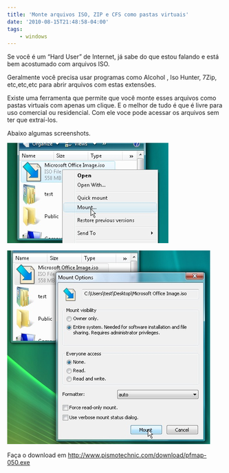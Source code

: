```yaml
---
title: 'Monte arquivos ISO, ZIP e CFS como pastas virtuais'
date: '2010-08-15T21:48:58-04:00'
tags:
    - windows
---
```


Se você é um “Hard User” de Internet, já sabe do que estou falando e está bem acostumado com arquivos ISO.

Geralmente você precisa usar programas como Alcohol , Iso Hunter, 7Zip, etc,etc,etc para abrir arquivos com estas extensões.

Existe uma ferramenta que permite que você monte esses arquivos como pastas virtuais com apenas um clique. E o melhor de tudo é que é livre para uso comercial ou residencial. Com ele voce pode acessar os arquivos sem ter que extraí-los.

Abaixo algumas screenshots.

![](/wp-content/uploads/2010/08/pismo-file-mount-audit-package.jpg "pismo-file-mount-audit-package")

![](/wp-content/uploads/2010/08/pismo-file-mount-audit-package-mount-option.jpg "pismo-file-mount-audit-package-mount-option")

Faça o download em <http://www.pismotechnic.com/download/pfmap-050.exe>
